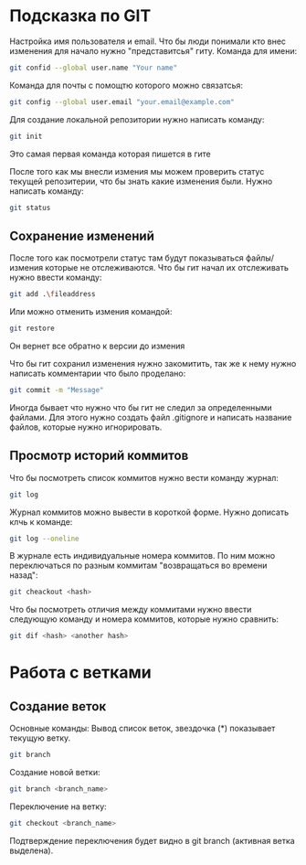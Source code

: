 # Подсказка по GIT

Настройка имя пользователя и email. Что бы люди понимали кто внес изменения для начало нужно "представитсья" гиту.
Команда для имени:
```sh
git confid --global user.name "Your name"
```

Команда для почты с помощтю которого можно связатсья:
```sh
git config --global user.email "your.email@example.com"
```

Для создание локальной репозитории нужно написать команду:
```sh
git init
```
Это самая первая команда которая пишется в гите
 
После того как мы внесли измения мы можем проверить статус текущей репозитерии, что бы знать какие изменения были. Нужно написать команду:
```sh
git status
```

## Сохранение изменений
После того как посмотрели статус там будут показываться файлы/измения которые не отслеживаются. Что бы гит начал их отслеживать нужно ввести команду:
```sh
git add .\fileaddress
```
Или можно отменить измения командой:
```sh
git restore
```
Он вернет все обратно к версии до измения

Что бы гит сохранил изменения нужно закомитить, так же к нему нужно написать комментарии что было проделано:
```sh
git commit -m "Message"
```

Иногда бывает что нужно что бы гит не следил за определенными файлами. Для этого нужно создать файл .gitignore и написать название файлов, которые нужно игнорировать.

## Просмотр историй коммитов

Что бы посмотреть список коммитов нужно вести команду журнал:
```sh
git log
```

Журнал коммитов можно вывести в короткой форме. Нужно дописать клчь к команде:
```sh
git log --oneline
```

В журнале есть индивидуальные номера коммитов. По ним можно переключаться по разным коммитам "возвращаться во времени назад":
```sh
git cheackout <hash>
```

Что бы посмотреть отличия между коммитами нужно ввести следующую команду и номера коммитов, которые нужно сравнить:
```sh
git dif <hash> <another hash>
```

# Работа с ветками

## Создание веток

Основные команды:
Вывод список веток, звездочка (*) показывает текущую ветку.
```sh
git branch
```
Создание новой ветки:
```sh
git branch <branch_name> 
```
Переключение на ветку:
```sh
git checkout <branch_name>
```
Подтверждение переключения будет видно в git branch (активная ветка выделена).
